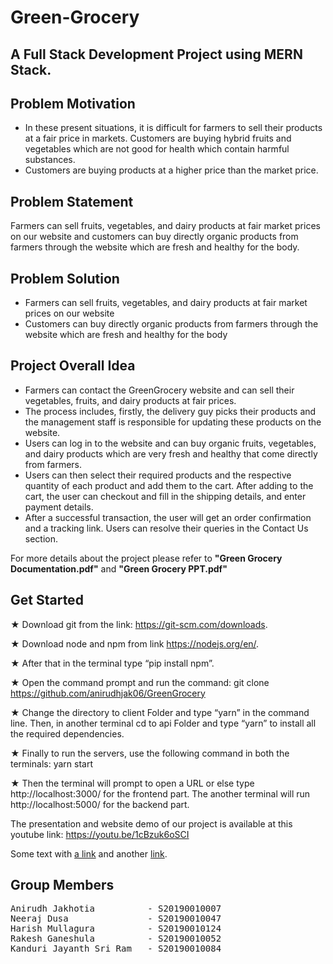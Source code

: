 # Green-Grocery
## A Full Stack Development Project using MERN Stack.

## Problem Motivation
- In these present situations, it is difficult for farmers to sell their products at a fair price in markets. Customers are buying hybrid fruits and vegetables which are not good for health which contain harmful substances.
- Customers are buying products at a higher price than the market price.

## Problem Statement
Farmers can sell fruits, vegetables, and dairy products at fair market prices on our website and customers can buy directly organic products from farmers through the website which are fresh and healthy for the body.
 
## Problem Solution
- Farmers can sell fruits, vegetables, and dairy products at fair market prices on our website
- Customers can buy directly organic products from farmers through the website which are fresh and healthy for the body

## Project Overall Idea
- Farmers can contact the GreenGrocery website and can sell their vegetables, fruits, and dairy products at fair prices.
- The process includes, firstly, the delivery guy picks their products and the management staff is responsible for
updating these products on the website.
- Users can log in to the website and can buy organic fruits, vegetables, and dairy products which are very fresh and healthy that come directly from farmers.
- Users can then select their required products and the respective quantity of each product and add them to the cart. After adding to the cart, the user can checkout and fill in the shipping details, and enter payment details.
- After a successful transaction, the user will get an order confirmation and a tracking link. Users can resolve their queries in the Contact Us section.

For more details about the project please refer to **"Green Grocery Documentation.pdf"** and **"Green Grocery PPT.pdf"**

## Get Started
★ Download git from the link:
https://git-scm.com/downloads.

★ Download node and npm from link
https://nodejs.org/en/.

★ After that in the terminal type “pip install npm”.

★ Open the command prompt and run the command: 
git clone https://github.com/anirudhjak06/GreenGrocery

★ Change the directory to client Folder and type “yarn” in the command line.
Then, in another terminal cd to api Folder and type “yarn” to install all the required dependencies.

★ Finally to run the servers, use the following command
in both the terminals: yarn start

★ Then the terminal will prompt to open a URL or else
type http://localhost:3000/ for the frontend part. 
The another terminal will run http://localhost:5000/ for the backend part.

The presentation and website demo of our project is available at this youtube link: https://youtu.be/1cBzuk6oSCI

Some text with [a link][1] and
another [link][2].

[1]: http://example.com/ "Title"
[2]: http://example.org/ "Title"

## Group Members

<pre>
Anirudh Jakhotia          - S20190010007
Neeraj Dusa               - S20190010047
Harish Mullagura          - S20190010124
Rakesh Ganeshula          - S20190010052
Kanduri Jayanth Sri Ram   - S20190010084
</pre>
